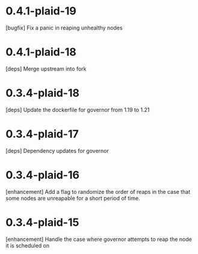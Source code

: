 # 0.4.1-plaid-19

[bugfix] Fix a panic in reaping unhealthy nodes

# 0.4.1-plaid-18

[deps] Merge upstream into fork

# 0.3.4-plaid-18

[deps] Update the dockerfile for governor from 1.19 to 1.21

# 0.3.4-plaid-17

[deps] Dependency updates for governor

# 0.3.4-plaid-16

[enhancement] Add a flag to randomize the order of reaps in the case that some
nodes are unreapable for a short period of time.

# 0.3.4-plaid-15

[enhancement] Handle the case where governor attempts to reap the node it is scheduled on
